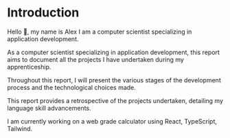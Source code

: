 # Introduction

Hello 👋, my name is Alex I am a computer scientist specializing in application development.

As a computer scientist specializing in application development, this report aims to document all the projects
I have undertaken during my apprenticeship.

Throughout this report, I will present the various stages of the development process and the technological choices made.

This report provides a retrospective of the projects undertaken, detailing my language skill advancements.

I am currently working on a web grade calculator using React, TypeScript, Tailwind.